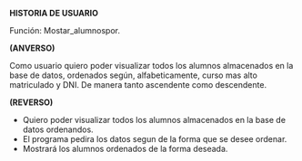 **HISTORIA DE USUARIO**

Función: Mostar_alumnospor.

**(ANVERSO)**

Como usuario quiero poder visualizar todos los alumnos almacenados en la base de
datos, ordenados según, alfabeticamente, curso mas alto matriculado y DNI. De manera tanto ascendente como descendente.


**(REVERSO)**

- Quiero poder visualizar todos los alumnos almacenados en la base de datos ordenandos.
- El programa pedira los datos segun de la forma que se desee ordenar.
- Mostrará los alumnos ordenados de la forma deseada.
